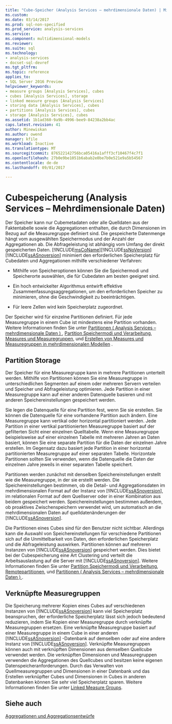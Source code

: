```yaml
---
title: "Cube-Speicher (Analysis Services – mehrdimensionale Daten) | Microsoft Docs"
ms.custom: 
ms.date: 03/14/2017
ms.prod: sql-non-specified
ms.prod_service: analysis-services
ms.service: 
ms.component: multidimensional-models
ms.reviewer: 
ms.suite: sql
ms.technology:
- analysis-services
- docset-sql-devref
ms.tgt_pltfrm: 
ms.topic: reference
applies_to:
- SQL Server 2016 Preview
helpviewer_keywords:
- measure groups [Analysis Services], cubes
- cubes [Analysis Services], storage
- linked measure groups [Analysis Services]
- storing data [Analysis Services], cubes
- partitions [Analysis Services], cubes
- storage [Analysis Services], cubes
ms.assetid: 1b1ad360-9a9b-4996-bee9-84238a2bb4ac
caps.latest.revision: 41
author: Minewiskan
ms.author: owend
manager: kfile
ms.workload: Inactive
ms.translationtype: MT
ms.sourcegitcommit: 876522142756bca05416a1afff3cf10467f4c7f1
ms.openlocfilehash: 27b0e9be1051b6abab2e0be7b0e521e9a5b54567
ms.contentlocale: de-de
ms.lasthandoff: 09/01/2017

---
```

# <a name="cube-storage-analysis-services---multidimensional-data"></a>Cubespeicherung (Analysis Services – Mehrdimensionale Daten)
  Der Speicher kann nur Cubemetadaten oder alle Quelldaten aus der Faktentabelle sowie die Aggregationen enthalten, die durch Dimensionen im Bezug auf die Measuregruppe definiert sind. Die gespeicherte Datenmenge hängt vom ausgewählten Speichermodus und der Anzahl der Aggregationen ab. Die Abfrageleistung ist abhängig vom Umfang der direkt gespeicherten Daten. [!INCLUDE[msCoName](../../includes/msconame-md.md)][!INCLUDE[ssNoVersion](../../includes/ssnoversion-md.md)] [!INCLUDE[ssASnoversion](../../includes/ssasnoversion-md.md)] minimiert den erforderlichen Speicherplatz für Cubedaten und Aggregationen mithilfe verschiedener Verfahren:  
  
-   Mithilfe von Speicheroptionen können Sie die Speichermodi und Speicherorte auswählen, die für Cubedaten am besten geeignet sind.  
  
-   Ein hoch entwickelter Algorithmus entwirft effektive Zusammenfassungsaggregationen, um den erforderlichen Speicher zu minimieren, ohne die Geschwindigkeit zu beeinträchtigen.  
  
-   Für leere Zellen wird kein Speicherplatz zugeordnet.  
  
 Der Speicher wird für einzelne Partitionen definiert. Für jede Measuregruppe in einem Cube ist mindestens eine Partition vorhanden. Weitere Informationen finden Sie unter [Partitionen &#40; Analysis Services – mehrdimensionale Daten &#41; ](../../analysis-services/multidimensional-models-olap-logical-cube-objects/partitions-analysis-services-multidimensional-data.md), [Partition Speichermodi und Verarbeitung](../../analysis-services/multidimensional-models-olap-logical-cube-objects/partitions-partition-storage-modes-and-processing.md), [Measures und Measuregruppen](../../analysis-services/multidimensional-models/measures-and-measure-groups.md), und [Erstellen von Measures und Measuregruppen in mehrdimensionalen Modellen](../../analysis-services/multidimensional-models/create-measures-and-measure-groups-in-multidimensional-models.md) .  
  
## <a name="partition-storage"></a>Partition Storage  
 Der Speicher für eine Measuregruppe kann in mehrere Partitionen unterteilt werden. Mithilfe von Partitionen können Sie eine Measuregruppe in unterschiedlichen Segmenten auf einem oder mehreren Servern verteilen und Speicher und Abfrageleistung optimieren. Jede Partition in einer Measuregruppe kann auf einer anderen Datenquelle basieren und mit anderen Speichereinstellungen gespeichert werden.  
  
 Sie legen die Datenquelle für eine Partition fest, wenn Sie sie erstellen. Sie können die Datenquelle für eine vorhandene Partition auch ändern. Eine Measuregruppe kann vertikal oder horizontal partitioniert werden. Jede Partition in einer vertikal partitionierten Measuregruppe basiert auf der gefilterten Sicht einer einzelnen Quelltabelle. Wenn eine Measuregruppe beispielsweise auf einer einzelnen Tabelle mit mehreren Jahren an Daten basiert, können Sie eine separate Partition für die Daten der einzelnen Jahre erstellen. Im Gegensatz dazu basiert jede Partition in einer horizontal partitionierten Measuregruppe auf einer separaten Tabelle. Horizontale Partitionen sollten Sie verwenden, wenn die Datenquelle die Daten der einzelnen Jahre jeweils in einer separaten Tabelle speichert.  
  
 Partitionen werden zunächst mit denselben Speichereinstellungen erstellt wie die Measuregruppe, in der sie erstellt werden. Die Speichereinstellungen bestimmen, ob die Detail- und Aggregationsdaten im mehrdimensionalen Format auf der Instanz von [!INCLUDE[ssASnoversion](../../includes/ssasnoversion-md.md)], im relationalen Format auf dem Quellserver oder in einer Kombination aus beidem gespeichert werden. Speichereinstellungen bestimmen außerdem, ob proaktives Zwischenspeichern verwendet wird, um automatisch an die mehrdimensionalen Daten auf quelldatenänderungen der [!INCLUDE[ssASnoversion](../../includes/ssasnoversion-md.md)].  
  
 Die Partitionen eines Cubes sind für den Benutzer nicht sichtbar. Allerdings kann die Auswahl von Speichereinstellungen für verschiedene Partitionen sich auf die Unmittelbarkeit von Daten, den erforderlichen Speicherplatz und die Abfrageleistung auswirken. Partitionen können auf mehreren Instanzen von [!INCLUDE[ssASnoversion](../../includes/ssasnoversion-md.md)] gespeichert werden. Dies bietet bei der Cubespeicherung eine Art Clustering und verteilt die Arbeitsauslastung auf die Server mit [!INCLUDE[ssASnoversion](../../includes/ssasnoversion-md.md)]. Weitere Informationen finden Sie unter [Partition Speichermodi und Verarbeitung](../../analysis-services/multidimensional-models-olap-logical-cube-objects/partitions-partition-storage-modes-and-processing.md), [Remotepartitionen](../../analysis-services/multidimensional-models-olap-logical-cube-objects/partitions-remote-partitions.md), und [Partitionen &#40; Analysis Services – mehrdimensionale Daten &#41; ](../../analysis-services/multidimensional-models-olap-logical-cube-objects/partitions-analysis-services-multidimensional-data.md).  
  
## <a name="linked-measure-groups"></a>Verknüpfte Measuregruppen  
 Die Speicherung mehrerer Kopien eines Cubes auf verschiedenen Instanzen von [!INCLUDE[ssASnoversion](../../includes/ssasnoversion-md.md)] kann viel Speicherplatz beanspruchen, der erforderliche Speicherplatz lässt sich jedoch bedeutend reduzieren, indem Sie Kopien einer Measuregruppe durch verknüpfte Measuregruppen ersetzen. Eine verknüpfte Measuregruppe basiert auf einer Measuregruppe in einem Cube in einer anderen [!INCLUDE[ssASnoversion](../../includes/ssasnoversion-md.md)] -Datenbank auf demselben oder auf eine andere Instanz von [!INCLUDE[ssASnoversion](../../includes/ssasnoversion-md.md)]. Verknüpfte Measuregruppen können auch mit verknüpften Dimensionen aus demselben Quellcube verwendet werden. Die verknüpften Dimensionen und Measuregruppen verwenden die Aggregationen des Quellcubes und besitzen keine eigenen Datenspeicheranforderungen. Durch das Verwalten von Quellmeasuregruppen und Dimensionen in einer Datenbank und das Erstellen verknüpfter Cubes und Dimensionen in Cubes in anderen Datenbanken können Sie sehr viel Speicherplatz sparen. Weitere Informationen finden Sie unter [Linked Measure Groups](../../analysis-services/multidimensional-models/linked-measure-groups.md).  
  
## <a name="see-also"></a>Siehe auch  
 [Aggregationen und Aggregationsentwürfe](../../analysis-services/multidimensional-models-olap-logical-cube-objects/aggregations-and-aggregation-designs.md)  
  
  

